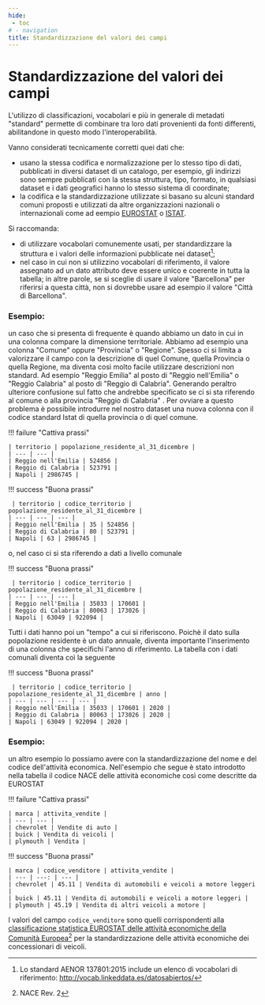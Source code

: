 ```yaml
---
hide:
 - toc
# - navigation
title: Standardizzazione del valori dei campi
---
```


# Standardizzazione del valori dei campi

L'utilizzo di classificazioni, vocabolari e più in generale di metadati "standard" permette di combinare tra loro dati provenienti da fonti differenti, abilitandone in questo modo l'interoperabilità.

Vanno considerati tecnicamente corretti quei dati che:

- usano la stessa codifica e normalizzazione per lo stesso tipo di dati, pubblicati in diversi dataset di un catalogo, per esempio, gli indirizzi sono sempre pubblicati con la stessa struttura, tipo, formato, in qualsiasi dataset e i dati geografici hanno lo stesso sistema di coordinate;
- la codifica e la standardizzazione utilizzate si basano su alcuni standard comuni proposti e utilizzati da altre organizzazioni nazionali o internazionali come ad eempio [EUROSTAT](https://ec.europa.eu/eurostat/ramon/nomenclatures/index.cfm?TargetUrl=LST_NOM_DTL&StrNom=NACE_REV2&StrLanguageCode=ES&IntPcKey=&StrLayoutCode=HIERARCHIC&IntCurrentPage=1) o [ISTAT](https://www.istat.it/it/metodi-e-strumenti/classificazioni).

Si raccomanda:

- di utilizzare vocabolari comunemente usati, per standardizzare la struttura e i valori delle informazioni pubblicate nei dataset[^1];
- nel caso in cui non si utilizzino vocabolari di riferimento, il valore assegnato ad un dato attributo deve essere unico e coerente in tutta la tabella; in altre parole, se si sceglie di usare il valore "Barcellona" per riferirsi a questa città, non si dovrebbe usare ad esempio il valore "Città di Barcellona".

[^1]: Lo standard AENOR 137801:2015 include un elenco di vocabolari di riferimento: <http://vocab.linkeddata.es/datosabiertos/>


### Esempio:
un caso che si presenta di frequente è quando abbiamo un dato in cui in una colonna compare la dimensione territoriale. Abbiamo ad esempio una colonna "Comune" oppure "Provincia" o "Regione". Spesso ci si limita a valorizzare il campo con la descrizione di quel Comune, quella Provincia o quella Regione, ma  diventa così molto facile utilizzare descrizioni non standard. Ad esempio "Reggio Emilia" al posto di "Reggio nell'Emilia" o "Reggio Calabria" al posto di "Reggio di Calabria". Generando peraltro ulteriore confusione sul fatto che andrebbe specificato se ci si sta riferendo al comune o alla provincia "Reggio di Calabria" .  Per ovviare a questo problema è possibile introdurre nel nostro dataset una nuova colonna con il codice standard Istat di quella provincia o di quel comune.

!!! failure "Cattiva prassi"

    | territorio | popolazione_residente_al_31_dicembre |
    | --- | --- |
    | Reggio nell'Emilia | 524856 |
    | Reggio di Calabria | 523791 |
    | Napoli | 2986745 |

!!! success "Buona prassi"

     | territorio | codice_territorio | popolazione_residente_al_31_dicembre |
    | --- | --- | --- |
    | Reggio nell'Emilia | 35 | 524856 |
    | Reggio di Calabria | 80 | 523791 |
    | Napoli | 63 | 2986745 |

o, nel caso ci si sta riferendo a dati a livello comunale

!!! success "Buona prassi"

     | territorio | codice_territorio | popolazione_residente_al_31_dicembre |
    | --- | --- | --- |
    | Reggio nell'Emilia | 35033 | 170601 |
    | Reggio di Calabria | 80063 | 173026 |
    | Napoli | 63049 | 922094 |


Tutti i dati hanno poi un "tempo" a cui si riferiscono. Poichè il dato sulla popolazione residente è un dato annuale, diventa importante l'inserimento di una colonna che specifichi l'anno di riferimento. La tabella con i dati comunali diventa coì la seguente

!!! success "Buona prassi"

     | territorio | codice_territorio | popolazione_residente_al_31_dicembre | anno |
    | --- | --- | --- | --- |
    | Reggio nell'Emilia | 35033 | 170601 | 2020 |
    | Reggio di Calabria | 80063 | 173026 | 2020 |
    | Napoli | 63049 | 922094 | 2020 |



### Esempio:
un altro esempio lo possiamo avere con la standardizzazione del nome e del codice dell'attività economica. Nell'esempio che segue è stato introdotto nella tabella il codice NACE delle attività economiche così come descritte da EUROSTAT

!!! failure "Cattiva prassi"

    | marca | attivita_vendite |
    | --- | --- |
    | chevrolet | Vendite di auto |
    | buick | Vendita di veicoli |
    | plymouth | Vendita |

!!! success "Buona prassi"

    | marca | codice_venditore | attivita_vendite |
    | --- | ---: | --- |
    | chevrolet | 45.11 | Vendita di automobili e veicoli a motore leggeri |
    | buick | 45.11 | Vendita di automobili e veicoli a motore leggeri |
    | plymouth | 45.19 | Vendita di altri veicoli a motore |



I valori del campo `codice_venditore` sono quelli corrispondenti alla [classificazione statistica EUROSTAT delle attività economiche della Comunità Europea](https://ec.europa.eu/eurostat/ramon/nomenclatures/index.cfm?TargetUrl=LST_NOM_DTL&StrNom=NACE_REV2&StrLanguageCode=ES&IntPcKey=&StrLayoutCode=HIERARCHIC&IntCurrentPage=1)[^2] per la standardizzazione delle attività economiche dei concessionari di veicoli.

[^2]: NACE Rev. 2
